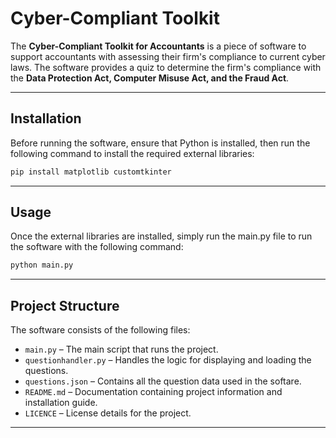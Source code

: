 # **Cyber-Compliant Toolkit**

The **Cyber-Compliant Toolkit for Accountants** is a piece of software to support accountants with assessing their firm's compliance to current cyber laws. The software provides a quiz to determine the firm's compliance with the **Data Protection Act, Computer Misuse Act, and the Fraud Act**.

---

## **Installation**

Before running the software, ensure that Python is installed, then run the following command to install the required external libraries:

```sh
pip install matplotlib customtkinter
```

---

## **Usage**

Once the external libraries are installed, simply run the main.py file to run the software with the following command:

```sh
python main.py
```

---

## **Project Structure**

The software consists of the following files:

- `main.py` – The main script that runs the project.
- `questionhandler.py` – Handles the logic for displaying and loading the questions.
- `questions.json` – Contains all the question data used in the softare.
- `README.md` – Documentation containing project information and installation guide.
- `LICENCE` – License details for the project.

---

